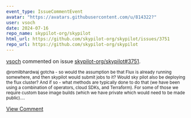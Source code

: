 ```yaml
---
event_type: IssueCommentEvent
avatar: "https://avatars.githubusercontent.com/u/814322?"
user: vsoch
date: 2024-07-16
repo_name: skypilot-org/skypilot
html_url: https://github.com/skypilot-org/skypilot/issues/3751
repo_url: https://github.com/skypilot-org/skypilot
---
```


<a href='https://github.com/vsoch' target='_blank'>vsoch</a> commented on issue <a href='https://github.com/skypilot-org/skypilot/issues/3751' target='_blank'>skypilot-org/skypilot#3751</a>.

<small>@romilbhardwaj gotcha - so would the assumption be that Flux is already running somewhere, and then skypilot would submit jobs to it? Would sky pilot also be deploying the flux cluster? And if so - what methods are typically done to do that (we have been using a combination of operators, cloud SDKs, and Terraform). For some of those we require custom base image builds (which we have private which would need to be made public)....</small>

<a href='https://github.com/skypilot-org/skypilot/issues/3751' target='_blank'>View Comment</a>